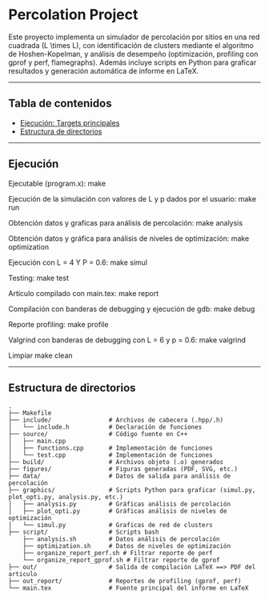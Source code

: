 # Percolation Project

Este proyecto implementa un simulador de percolación por sitios en una red cuadrada \(L \times L\), con identificación de clusters mediante el algoritmo de Hoshen-Kopelman, y análisis de desempeño (optimización, profiling con gprof y perf, flamegraphs). Además incluye scripts en Python para graficar resultados y generación automática de informe en LaTeX.

---

## Tabla de contenidos

- [Ejecución: Targets principales](#ejecucion-targets-principales)
- [Estructura de directorios](#estructura-de-directorios)    

---

## Ejecución

Ejecutable (program.x): 
  make

Ejecución de la simulación con valores de L y p dados por el usuario:
  make run

Obtención datos y graficas para análisis de percolación: 
  make analysis

Obtención datos y gráfica para análisis de niveles de optimización:
  make optimization

Ejecución con L = 4 Y P = 0.6:
  make simul

Testing:
  make test

Artículo compilado con main.tex:
  make report

Compilación con banderas de debugging y ejecución de gdb:
  make debug

Reporte profiling:
 make profile

Valgrind con banderas de debugging con L = 6 y p = 0.6:
  make valgrind

Limpiar
  make clean

---

## Estructura de directorios

```text
.
├── Makefile
├── include/                # Archivos de cabecera (.hpp/.h)
│   └── include.h           # Declaración de funciones
├── source/                 # Código fuente en C++
│   ├── main.cpp              
│   ├── functions.cpp       # Implementación de funciones
│   └── test.cpp            # Implementación de funciones
├── build/                  # Archivos objeto (.o) generados
├── figures/                # Figuras generadas (PDF, SVG, etc.)
├── data/                   # Datos de salida para análisis de percolación
├── graphics/               # Scripts Python para graficar (simul.py, plot_opti.py, analysis.py, etc.)
│   ├── analysis.py         # Gráficas análisis de percolación              
│   ├── plot_opti.py        # Gráficas análisis de niveles de optimización
│   └── simul.py            # Graficas de red de clusters 
├── script/                 # Scripts bash 
    ├── analysis.sh         # Datos análisis de percolación   
    ├── optimization.sh     # Datos de niveles de optimización
    ├── organize_report_perf.sh # Filtrar reporte de perf
    └── organize_report_gprof.sh # Filtrar reporte de gprof                
├── out/                    # Salida de compilación LaTeX ==> PDF del articulo
├── out_report/             # Reportes de profiling (gprof, perf)
└── main.tex                # Fuente principal del informe en LaTeX


